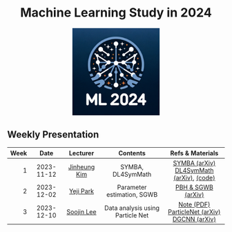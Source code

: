 <h1 align="center">Machine Learning Study in 2024</h1>

<p align="center">
   <img src="./ML2024_logo.png" width=40%>
</p>

## Weekly Presentation

| Week |    Date    |                      Lecturer                      |            Contents             |                                                                                                                     Refs & Materials                                                                                                                     |
|-----:|:----------:|:--------------------------------------------------:|:-------------------------------:|:--------------------------------------------------------------------------------------------------------------------------------------------------------------------------------------------------------------------------------------------------------:|
|    1 | 2023-11-12 | [Jinheung Kim](https://github.com/jinheungkim1216) |        SYMBA, DL4SymMath        |                                      [SYMBA (arXiv)](https://arxiv.org/abs/2206.08901)<br>[DL4SymMath (arXiv)](https://arxiv.org/abs/1912.01412), [(code)](https://github.com/facebookresearch/SymbolicMathematics)                                      |
|    2 | 2023-12-02 |      [Yeji Park](https://github.com/hiilynn)       |   Parameter estimation, SGWB    |                                                                                                  [PBH & SGWB (arXiv)](https://arxiv.org/abs/2107.02181)                                                                                                  |
|    3 | 2023-12-10 |      [Soojin Lee](https://github.com/LSJ957)       | Data analysis using Particle Net | [Note (PDF)](https://www.dropbox.com/scl/fi/8j3lwe1lwmbp9zqs45c6q/week03_dataanalysisusingParticleNet.pdf?rlkey=p60wuayi4otj4o17cjmvs2xim&dl=0)<br>[ParticleNet (arXiv)](https://arxiv.org/abs/1902.08570)<br>[DGCNN (arXiv)](https://arxiv.org/abs/1801.07829) |
